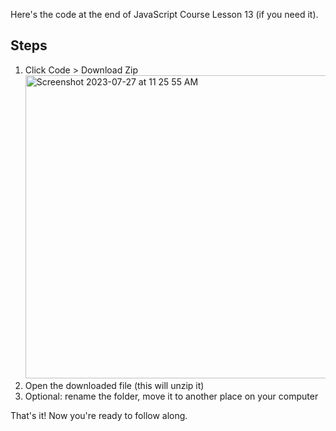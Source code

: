 Here's the code at the end of JavaScript Course Lesson 13 (if you need it).
## Steps
1. Click Code > Download Zip <br>
   <img width="485" alt="Screenshot 2023-07-27 at 11 25 55 AM" src="https://github.com/SuperSimpleDev/javascript-lesson-14-starting-code/assets/70604577/610f8222-1508-46a2-84ec-cc7f7a56fd0d">
2. Open the downloaded file (this will unzip it)
3. Optional: rename the folder, move it to another place on your computer

That's it! Now you're ready to follow along.
